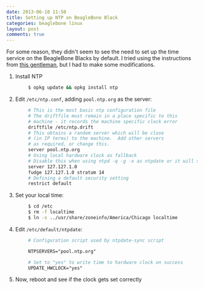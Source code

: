 ```yaml
---
date: 2013-06-10 11:50  
title: Setting up NTP on BeagleBone Black 
categories: beaglebone linux
layout: post
comments: true
---
```

For some reason, they didn't seem to see the need to set up the time service on the BeagleBone Blacks by default. I tried using the instructions from [this gentleman](http://derekmolloy.ie/automatically-setting-the-beaglebone-black-time-using-ntp/), but I had to make some modifications.

1. Install NTP
 
```bash
        $ opkg update && opkg install ntp
```

2. Edit ``/etc/ntp.conf``, adding ``pool.ntp.org`` as the server:

```apache
        # This is the most basic ntp configuration file
        # The driftfile must remain in a place specific to this
        # machine - it records the machine specific clock error
        driftfile /etc/ntp.drift
        # This obtains a random server which will be close
        # (in IP terms) to the machine.  Add other servers
        # as required, or change this.
        server pool.ntp.org
        # Using local hardware clock as fallback
        # Disable this when using ntpd -q -g -x as ntpdate or it will sync to itself
        server 127.127.1.0
        fudge 127.127.1.0 stratum 14
        # Defining a default security setting
        restrict default
```

3. Set your local time:

```bash
        $ cd /etc
        $ rm -f localtime
        $ ln -s ../usr/share/zoneinfo/America/Chicago localtime
```

4. Edit ``/etc/default/ntpdate``:

```apache
        # Configuration script used by ntpdate-sync script

        NTPSERVERS="pool.ntp.org"

        # Set to "yes" to write time to hardware clock on success
        UPDATE_HWCLOCK="yes"
```

5. Now, reboot and see if the clock gets set correctly
